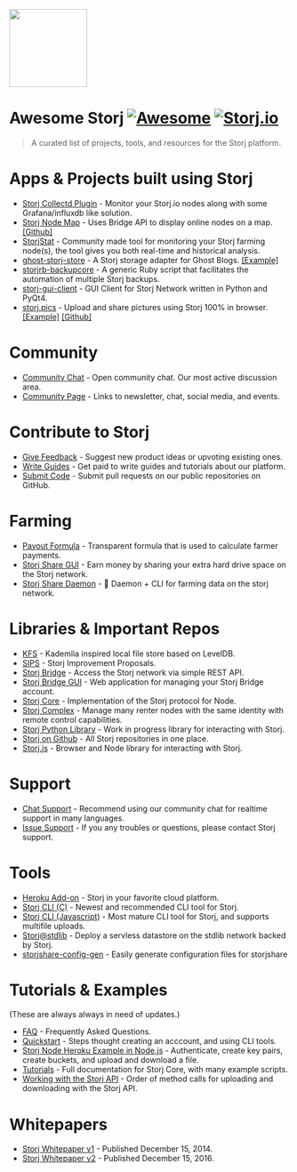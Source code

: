 <img src="https://storj.io/press-kit/Storj-symbol.svg" width="140"/>

# Awesome Storj [![Awesome](https://cdn.rawgit.com/sindresorhus/awesome/d7305f38d29fed78fa85652e3a63e154dd8e8829/media/badge.svg)](https://github.com/sindresorhus/awesome) [![Storj.io](https://storj.io/img/storj-badge.svg)](https://storj.io)

> A curated list of projects, tools, and resources for the Storj platform.

# Apps & Projects built using Storj
- [Storj Collectd Plugin](https://github.com/bobey/storj-collectd-plugin) - Monitor your Storj.io nodes along with some Grafana/influxdb like solution.
- [Storj Node Map](http://storjmap.overnetcity.com/) - Uses Bridge API to display online nodes on a map. [[Github]](https://github.com/bobey/StorjMap)
- [StorjStat](https://storjstat.com/) - Community made tool for monitoring your Storj farming node(s), the tool gives you both real-time and historical analysis.
- [ghost-storj-store](https://github.com/QzSG/ghost-storj-store) - A Storj storage adapter for Ghost Blogs. [[Example]](https://storj.qz.sg)
- [storjrb-backupcore](https://bitbucket.org/DaveahamLincoln/storjrb-backupcore) - A generic Ruby script that facilitates the automation of multiple Storj backups.
- [storj-gui-client](https://github.com/lakewik/storj-gui-client) - GUI Client for Storj Network written in Python and PyQt4.
- [storj.pics](http://storj.pics) - Upload and share pictures using Storj 100% in browser. [[Example]](http://storj.pics/#/public/3c894b5bc1b2b8c8a69915c7/files/867cd8678ce8363eb6a38a28) [[Github]](https://github.com/nginnever/storj.pics)

# Community
- [Community Chat](https://community.storj.io/) - Open community chat. Our most active discussion area.
- [Community Page](https://storj.io/community.html) - Links to newsletter, chat, social media, and events.  

# Contribute to Storj
- [Give Feedback](https://wantoo.io/storj-product-feedback/) - Suggest new product ideas or upvoting existing ones.
- [Write Guides](https://storj.io/get-paid-to-write.html) - Get paid to write guides and tutorials about our platform.
- [Submit Code](https://storj.io/developers.html) - Submit pull requests on our public repositories on GitHub.

# Farming
- [Payout Formula](https://gist.github.com/super3/a36a3d4967951ec678200f499364b81a) - Transparent formula that is used to calculate farmer payments.
- [Storj Share GUI](https://storj.io/share.html) - Earn money by sharing your extra hard drive space on the Storj network.
- [Storj Share Daemon](https://github.com/storj/storjshare-daemon) - :imp: Daemon + CLI for farming data on the storj network.

# Libraries & Important Repos
- [KFS](https://github.com/Storj/kfs) - Kademlia inspired local file store based on LevelDB.
- [SIPS](https://github.com/Storj/sips) - Storj Improvement Proposals.
- [Storj Bridge](https://github.com/Storj/bridge) - Access the Storj network via simple REST API.
- [Storj Bridge GUI](https://github.com/Storj/bridge-gui) - Web application for managing your Storj Bridge account.
- [Storj Core](https://github.com/Storj/core) - Implementation of the Storj protocol for Node.
- [Storj Complex](https://github.com/Storj/complex) - Manage many renter nodes with the same identity with remote control capabilities.
- [Storj Python Library](https://github.com/storj/storj-python-sdk) - Work in progress library for interacting with Storj.
- [Storj on Github](https://github.com/storj) - All Storj repositories in one place.
- [Storj.js](https://github.com/Storj/storj.js) - Browser and Node library for interacting with Storj.

# Support
- [Chat Support](https://community.storj.io/) - Recommend using our community chat for realtime support in many languages.
- [Issue Support](https://docs.storj.io/discuss) - If you any troubles or questions, please contact Storj support.

# Tools
- [Heroku Add-on](https://elements.heroku.com/addons/storj) - Storj in your favorite cloud platform.
- [Storj CLI (C)](https://github.com/Storj/libstorj) - Newest and recommended CLI tool for Storj.  
- [Storj CLI (Javascript)](https://github.com/Storj/core-cli) - Most mature CLI tool for Storj, and supports multifile uploads.
- [Storj@stdlib](https://github.com/storj/stdlib.com) - Deploy a servless datastore on the stdlib network backed by Storj.
- [storjshare-config-gen](https://jukeboxrhino.github.io/storjshare-config-gen/) - Easily generate configuration files for storjshare

# Tutorials & Examples
(These are always always in need of updates.)
- [FAQ](https://storj.io/faq.html) - Frequently Asked Questions.
- [Quickstart](https://docs.storj.io/) - Steps thought creating an acccount, and using CLI tools.
- [Storj Node Heroku Example in Node.js](https://github.com/Storj/storj-node-heroku-example) - Authenticate, create key pairs, create buckets, and upload and download a file.
- [Tutorials](https://storj.github.io/core/) - Full documentation for Storj Core, with many example scripts.
- [Working with the Storj API](https://docs.google.com/document/d/1ehsSHtwnwC-LSgygxYGFuWoCx1DuhA2-XbDw64nggNY/edit?usp=sharing) - Order of method calls for uploading and downloading with the Storj API.

# Whitepapers
- [Storj Whitepaper v1](https://storj.io/storj2014.pdf) - Published December 15, 2014.
- [Storj Whitepaper v2](https://storj.io/storj.pdf) - Published December 15, 2016.

